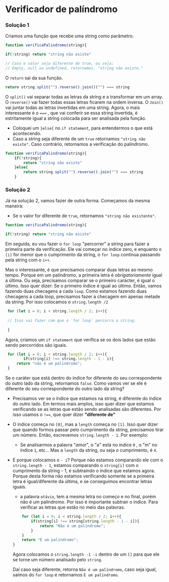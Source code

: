 # Verificador de palíndromo

### Solução 1

Criamos uma função que recebe uma string como parâmetro.

```javascript
function verificaPalindromo(string){

if(!string) return "string não existe"

// Caso o valor seja diferente de true, ou seja; 
// Empty, null ou undefined, retornamos, "string não existe."
```

O `return` sai da sua função.

```javascript
return string.split("").reverse().join()("") === string
```

O `split()` vai separar todas as letras da string e a transformar em um array. O `reverse()` vai fazer todas essas letras ficarem na ordem inversa. O `Join()` vai juntar todas as letras invertidas em uma string. Agora, o mais interessante é o `===` , que vai conferir se essa string invertida, é estritamente igual a string colocada para ser analisada pela função.

- Coloquei um `}else{` no `if statement`, para entendermos o que está acontecendo. 
- Caso a string seja diferente de um `true` retornamos `"string não existe"`. Caso contrário, retornamos a verificação do palíndromo. 

```javascript
function verificaPalindromo(string){
    if(!string){
        return "string não existe"
    }else{
        return string.split("").reverse().join("") === string
    }
```

### Solução 2

Já na solução 2, vamos fazer de outra forma. Começamos da mesma maneira:

- Se o valor for diferente de `true`, retornamos `"string não existente"`.  

```javascript
function verificaPalindromo(string){

if(!string) return "string não existe"    
```

Em seguida, eu vou fazer o `for loop` "percorrer" a string para fazer a primeira parte da verificação. Ele vai começar no índice zero, e enquanto o `[i]`  for menor que o cumprimento da string, o `for loop` continua passando pela string com o `i++`.  

Mas o interessante, é que precisamos comparar duas letras ao mesmo tempo. Porque em um palíndromo, a primeira letra é _obrigatoriamente_ igual a última. Ou seja, precisamos comparar se o primeiro carácter, é igual o último. Isso quer dizer: Se o primeiro índice é igual ao último. Então, vamos fazendo duas checagens a cada `loop`.  Como estamos fazendo duas checagens a cada loop, precisamos fazer a checagem em apenas metade da string. Por isso colocamos o `string.length /2` 

```javascript
 for (let i = 0; i < string.length / 2; i++){  
 
 // Isso vai fazer com que o `for loop` percorra a string. 
 
 } 
```

Agora, criamos um `if statement` que verifica se os dois lados que estão sendo percorridos são iguais. 

```javascript
 for (let i = 0; i < string.length / 2; i++){  
        if(string[i] !== string.length - 1 - i){
     return "não é um palíndromo"; 
 }
```

Se o caráter que está dentro do índice for diferente do seu correspondente do outro lado da string, retornamos `false`. Como vamos ver se ele é diferente do seu correspondente do outro lado da string? 

- Precisamos ver se o índice que estamos na string, é diferente do índice do outro lado. Em termos mais amplos, isso quer dizer que estamos verificando se as letras que estão sendo analisadas são diferentes. Por isso usamos o `!==`, que quer dizer __"diferente de"__ 

- O índice começa no `[0]`, mas a `length` começa no `[1]`. Isso quer dizer que quando formos passar pelo cumprimento da string, precisamos tirar um número. Então, escrevemos `string.length - 1`.  Por exemplo:
  
  - Se analisarmos a palavra "_amor_", o "a" está no índice `0` , o "m" no índice `1`, etc... Mas a `length` da string, ou seja o cumprimento, é `4`. 

- E porque colocamos o `- i`? Porque não estamos comparando ele com o `string.length - 1`, estamos comparando o `string[i]` com o cumprimento da string - 1, e subtraindo o índice que estamos agora. Porque desta forma não estamos verificando somente se a primeira letra é igual/diferente da última, e se conseguimos encontrar letras iguais. 
  
  - a palavra `otávio`, tem a mesma letra no começo e no final, porém não é um palíndromo. Por isso é importante subtrair o índice. Para verificar as letras que estão no meio das palavras.
  
  ```javascript
      for (let i = 0; i < string.length / 2; i++){  
          if(string[i] !== string[string.length - 1 - i]){
              return "Não é um palíndromo";
          }
      }
      return "É um palíndromo";
  }
  ```
  
  Agora colocamos o `string.length -1 -i` dentro de um `[]` para que ele se torne um número analisado pelo `string`. 
  
  Daí caso seja diferente, retorna `Não é um palíndromo`, caso seja igual, saímos do `for loop` e retornamos `É um palíndromo`. 
